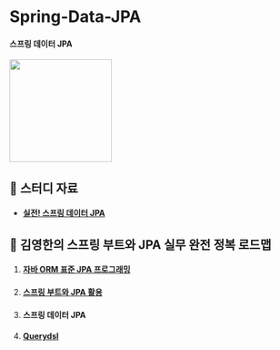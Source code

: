 # Spring-Data-JPA

#### 스프링 데이터 JPA

<img src="https://github.com/hyunmin0317/Spring-Data-JPA/assets/63601183/5c60033f-e404-4360-9227-5ee5a699ebc0" height="180"/>

## :book: 스터디 자료

* #### [실전! 스프링 데이터 JPA](https://www.inflearn.com/course/%EC%8A%A4%ED%94%84%EB%A7%81-%EB%8D%B0%EC%9D%B4%ED%84%B0-JPA-%EC%8B%A4%EC%A0%84)

## :notebook_with_decorative_cover: 김영한의 스프링 부트와 JPA 실무 완전 정복 로드맵

1. #### [자바 ORM 표준 JPA 프로그래밍](https://github.com/hyunmin0317/Spring-JPA)
2. #### [스프링 부트와 JPA 활용](https://github.com/hyunmin0317/Spring-Boot-JPA)
3. #### 스프링 데이터 JPA
4. #### [Querydsl](https://github.com/hyunmin0317/Querydsl)
